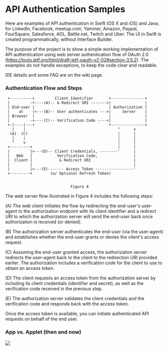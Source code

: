 # API Authentication Samples
Here are examples of API authentication in Swift (OS X and iOS) and Java, for LinkedIn, Facebook, meetup.com, Yammer, Amazon, Paypal, FourSquare, Salesforce, AOL, Battle.net, Twitch and Uber. The UI in Swift is created programmatically, without Interface Builder.

The purpose of the project is to show a simple working implementation of API authentication using web server authentication flow of OAuth 2.0 (https://tools.ietf.org/html/draft-ietf-oauth-v2-02#section-3.5.2). The examples do not handle exceptions, to keep the code clear and readable. 

IDE details and some FAQ are on the wiki page.



### Authentication Flow and Steps


     +----------+         Client Identifier       +---------------+
     |         -+----(A)-- & Redirect URI ------->|               |
     | End-user |                                 | Authorization |
     |    at    |<---(B)-- User authenticates --->|     Server    |
     | Browser  |                                 |               |
     |         -+----(C)-- Verification Code ----<|               |
     +-|----|---+                                 +---------------+
       |    |                                         ^      v
      (A)  (C)                                        |      |
       |    |                                         |      |
       ^    v                                         |      |
     +---------+                                      |      |
     |         |>---(D)-- Client Credentials, --------'      |
     |   Web   |           Verification Code,                |
     |  Client |            & Redirect URI                   |
     |         |                                             |
     |         |<---(E)------- Access Token -----------------'
     +---------+        (w/ Optional Refresh Token)


                                 Figure 4

   The web server flow illustrated in Figure 4 includes the following
   steps:

   (A)  The web client initiates the flow by redirecting the end-user's
        user-agent to the authorization endpoint with its client
        identifier and a redirect URI to which the authorization server
        will send the end-user back once authorization is received (or
        denied).

   (B)  The authorization server authenticates the end-user (via the
        user-agent) and establishes whether the end-user grants or
        denies the client's access request.

   (C)  Assuming the end-user granted access, the authorization server
        redirects the user-agent back to the client to the redirection
        URI provided earlier.  The authorization includes a verification
        code for the client to use to obtain an access token.

   (D)  The client requests an access token from the authorization
        server by including its client credentials (identifier and
        secret), as well as the verification code received in the
        previous step.

   (E)  The authorization server validates the client credentials and
        the verification code and responds back with the access token.

Once the access token is available, you can initiate authenticated API requests on behalf of the end user. 


### App vs. Applet (then and now)

![](https://github.com/h0n3yBadg3r/API-Authentication/blob/master/app-vs-applet.png)
